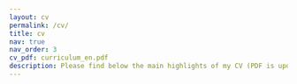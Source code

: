 ```yaml
---
layout: cv
permalink: /cv/
title: cv
nav: true
nav_order: 3
cv_pdf: curriculum_en.pdf
description: Please find below the main highlights of my CV (PDF is updated in 2023). If you have any question, don't hesitate to ask me!
---
```


